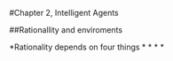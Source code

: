 #Chapter 2, Intelligent Agents

##Rationallity and enviroments

*Rationality depends on four things
  *
  *
  *
  *
